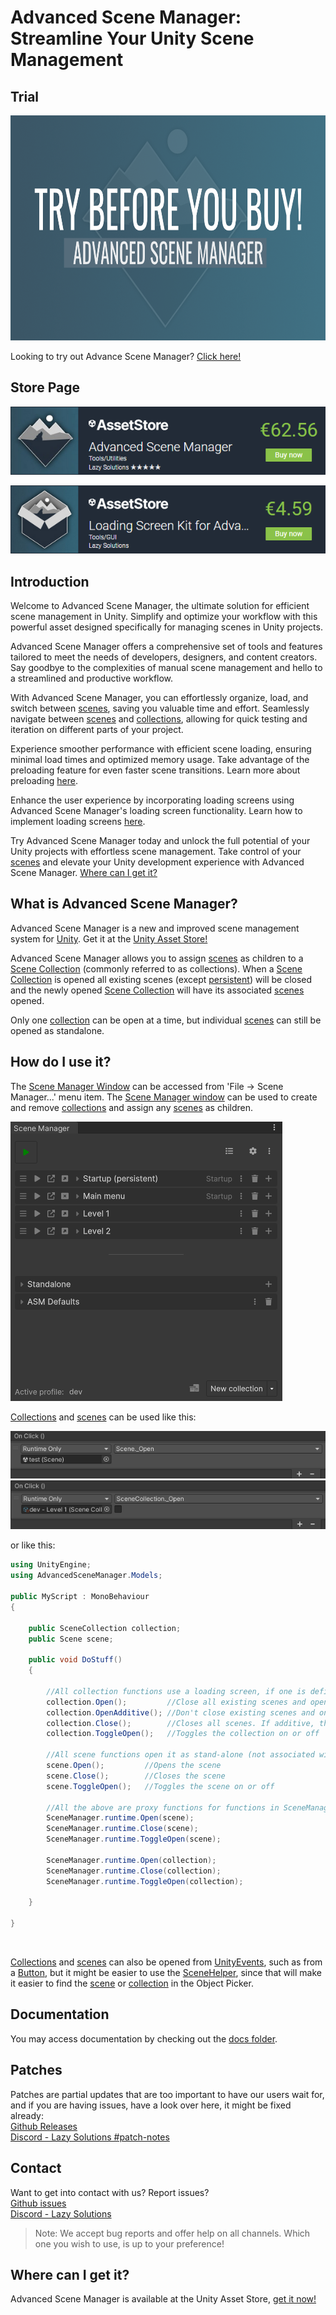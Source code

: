 # Advanced Scene Manager: Streamline Your Unity Scene Management

## Trial

<p align="center">
<img src="/trial/Trial.png" width="640" height="360" />
</p>

Looking to try out Advance Scene Manager? [Click here!](/trial/)

## Store Page

![ASM Store](./image/ASM_Store_1.png)

![LSK Store](./image/ASM_Store.png)

## Introduction
Welcome to Advanced Scene Manager, the ultimate solution for efficient scene management in Unity. Simplify and optimize your workflow with this powerful asset designed specifically for managing scenes in Unity projects.

Advanced Scene Manager offers a comprehensive set of tools and features tailored to meet the needs of developers, designers, and content creators. Say goodbye to the complexities of manual scene management and hello to a streamlined and productive workflow.

With Advanced Scene Manager, you can effortlessly organize, load, and switch between [scenes](https://github.com/Lazy-Solutions/AdvancedSceneManager/blob/main/docs/guides/Scenes.md), saving you valuable time and effort. Seamlessly navigate between [scenes](https://github.com/Lazy-Solutions/AdvancedSceneManager/blob/main/docs/guides/Scenes.md) and [collections](https://github.com/Lazy-Solutions/AdvancedSceneManager/blob/main/docs/guides/Scene%20collections.md), allowing for quick testing and iteration on different parts of your project.

Experience smoother performance with efficient scene loading, ensuring minimal load times and optimized memory usage. Take advantage of the preloading feature for even faster scene transitions. Learn more about preloading [here](https://github.com/Lazy-Solutions/AdvancedSceneManager/blob/main/docs/guides/Scenes.md#preloading).

Enhance the user experience by incorporating loading screens using Advanced Scene Manager's loading screen functionality. Learn how to implement loading screens [here](https://github.com/Lazy-Solutions/AdvancedSceneManager/blob/main/docs/guides/Loading%20screens.md).

Try Advanced Scene Manager today and unlock the full potential of your Unity projects with effortless scene management. Take control of your [scenes](https://github.com/Lazy-Solutions/AdvancedSceneManager/blob/main/docs/guides/Scenes.md) and elevate your Unity development experience with Advanced Scene Manager. [Where can I get it?](https://github.com/Lazy-Solutions/AdvancedSceneManager#where-can-i-get-it)

## What is Advanced Scene Manager?

Advanced Scene Manager is a new and improved scene management system for [Unity](https://unity.com/). Get it at the [Unity Asset Store!](https://assetstore.unity.com/packages/slug/174152)

Advanced Scene Manager allows you to assign [scenes](https://github.com/Lazy-Solutions/AdvancedSceneManager/blob/main/docs/guides/Scenes.md) as children to a [Scene Collection](https://github.com/Lazy-Solutions/AdvancedSceneManager/blob/main/docs/guides/Scene%20collections.md) (commonly referred to as collections).
When a [Scene Collection](https://github.com/Lazy-Solutions/AdvancedSceneManager/blob/main/docs/guides/Scene%20collections.md) is opened all existing scenes (except [persistent](https://github.com/Lazy-Solutions/AdvancedSceneManager/blob/main/docs/guides/Scenes.md#persistent-scenes)) will be closed and the newly opened [Scene Collection](https://github.com/Lazy-Solutions/AdvancedSceneManager/blob/main/docs/guides/Scene%20collections.md) will have its associated [scenes](https://github.com/Lazy-Solutions/AdvancedSceneManager/blob/main/docs/guides/Scenes.md) opened.

Only one [collection](https://github.com/Lazy-Solutions/AdvancedSceneManager/blob/main/docs/guides/Scene%20collections.md) can be open at a time, but individual [scenes](https://github.com/Lazy-Solutions/AdvancedSceneManager/blob/main/docs/guides/Scene%20collections.md) can still be opened as standalone.

## How do I use it?

The [Scene Manager Window](https://github.com/Lazy-Solutions/AdvancedSceneManager/blob/main/docs/guides/Scene%20manager%20window.md) can be accessed from 'File -> Scene Manager...' menu item. The [Scene Manager window](https://github.com/Lazy-Solutions/AdvancedSceneManager/blob/main/docs/guides/Scene%20manager%20window.md) can be used to create and remove [collections](https://github.com/Lazy-Solutions/AdvancedSceneManager/blob/main/docs/guides/Scene%20collections.md) and assign any [scenes](https://github.com/Lazy-Solutions/AdvancedSceneManager/blob/main/docs/guides/Scenes.md) as children.

![](https://github.com/Lazy-Solutions/AdvancedSceneManager/blob/main/docs/image/scene-manager-window.png)

[Collections](https://github.com/Lazy-Solutions/AdvancedSceneManager/blob/main/docs/guides/Scene%20collections.md) and [scenes](https://github.com/Lazy-Solutions/AdvancedSceneManager/blob/main/docs/guides/Scenes.md) can be used like this:

![](https://github.com/Lazy-Solutions/AdvancedSceneManager/blob/main/docs/image/button-click-scene-open.png)
![](https://github.com/Lazy-Solutions/AdvancedSceneManager/blob/main/docs/image/button-click-collection-open.png)

or like this:

```C#
using UnityEngine;
using AdvancedSceneManager.Models;

public MyScript : MonoBehaviour
{

    public SceneCollection collection;
    public Scene scene;

    public void DoStuff()
    {     

        //All collection functions use a loading screen, if one is defined
        collection.Open();         //Close all existing scenes and open scenes in collection
        collection.OpenAdditive(); //Don't close existing scenes and only open scenes in collection
        collection.Close();        //Closes all scenes. If additive, then only collection scenes will be closed. 
        collection.ToggleOpen();   //Toggles the collection on or off

        //All scene functions open it as stand-alone (not associated with a collection)
        scene.Open();         //Opens the scene
        scene.Close();        //Closes the scene
        scene.ToggleOpen();   //Toggles the scene on or off

        //All the above are proxy functions for functions in SceneManager.runtime
        SceneManager.runtime.Open(scene);
        SceneManager.runtime.Close(scene);
        SceneManager.runtime.ToggleOpen(scene);

        SceneManager.runtime.Open(collection);
        SceneManager.runtime.Close(collection);
        SceneManager.runtime.ToggleOpen(collection);

    }

}
```

</br>

[Collections](https://github.com/Lazy-Solutions/AdvancedSceneManager/blob/main/docs/guides/Scene%20collections.md) and [scenes](https://github.com/Lazy-Solutions/AdvancedSceneManager/blob/main/docs/guides/Scenes.md) can also be opened from [UnityEvents](https://docs.unity3d.com/Manual/UnityEvents.html), such as from a [Button](https://docs.unity3d.com/Packages/com.unity.ugui@1.0/manual/script-Button.html), but it might be easier to use the [SceneHelper](https://github.com/Lazy-Solutions/AdvancedSceneManager/blob/main/docs/guides/Scene%20helper.md), since that will make it easier to find the [scene](https://github.com/Lazy-Solutions/AdvancedSceneManager/blob/main/docs/guides/Scenes.md) or [collection](https://github.com/Lazy-Solutions/AdvancedSceneManager/blob/main/docs/guides/Scene%20collections.md) in the Object Picker.

## Documentation

You may access documentation by checking out the [docs folder](/docs).

## Patches
Patches are partial updates that are too important to have our users wait for, and if you are having issues, have a look over here, it might be fixed already: \
[Github Releases](https://github.com/Lazy-Solutions/AdvancedSceneManager/releases)\
[Discord - Lazy Solutions #patch-notes](https://discord.com/channels/519089118467325952/806112082873024562)

## Contact
Want to get into contact with us? Report issues?\
[Github issues](https://github.com/Lazy-Solutions/AdvancedSceneManager/issues)\
[Discord - Lazy Solutions](https://discord.gg/upfgXPxFnw)
>Note: We accept bug reports and offer help on all channels. Which one you wish to use, is up to your preference!

## Where can I get it?
Advanced Scene Manager is available at the Unity Asset Store, [get it now!](https://assetstore.unity.com/packages/slug/174152)<br/>
